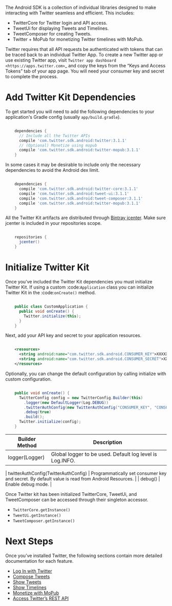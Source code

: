The Android SDK is a collection of individual libraries designed to make interacting with Twitter seamless and efficient. This includes:

* TwitterCore for Twitter login and API access.
* TweetUi for displaying Tweets and Timelines.
* TweetComposer for creating Tweets.
* Twitter + MoPub for monetizing Twitter timelines with MoPub.

Twitter requires that all API requests be authenticated with tokens that can be traced back to an individual Twitter App. To create a new Twitter app or use existing Twitter app, visit `Twitter app dashboard <https://apps.twitter.com>`_ and copy the keys from the “Keys and Access Tokens” tab of your app page. You will need your consumer key and secret to complete the process.

# Add Twitter Kit Dependencies

To get started you will need to add the following dependencies to your application's Gradle config (usually `app/build.gradle`).

```groovy

    dependencies {
      // Include all the Twitter APIs
      compile 'com.twitter.sdk.android:twitter:3.1.1'
      // (Optional) Monetize using mopub
      compile 'com.twitter.sdk.android:twitter-mopub:3.1.1'
    }
```
In some cases it may be desirable to include only the necessary dependencies to avoid the Android dex limit.

```groovy

    dependencies {
      compile 'com.twitter.sdk.android:twitter-core:3.1.1'
      compile 'com.twitter.sdk.android:tweet-ui:3.1.1'
      compile 'com.twitter.sdk.android:tweet-composer:3.1.1'
      compile 'com.twitter.sdk.android:twitter-mopub:3.1.1'
    }
```
All the Twitter Kit artifacts are distributed through [Bintray jcenter](https://bintray.com/bintray/jcenter). Make sure jcenter is included in your repositories scope.

```groovy

    repositories {
      jcenter()
    }
```

# Initialize Twitter Kit


Once you’ve included the Twitter Kit dependencies you must initialize Twitter Kit. If using a custom :code:`Application` class you can initialize Twitter Kit in the :code:`onCreate()` method.

```java

    public class CustomApplication {
      public void onCreate() {
        Twitter.initialize(this);
      }
    }
```
Next, add your API key and secret to your application resources.

``` xml

    <resources>
      <string android:name="com.twitter.sdk.android.CONSUMER_KEY">XXXXXXXXXXX</string>
      <string android:name="com.twitter.sdk.android.CONSUMER_SECRET">XXXXXXXXXXX</string>
    </resources>
```

Optionally, you can change the default configuration by calling initialize with custom configuration.

```java

    public void onCreate() {
      TwitterConfig config = new TwitterConfig.Builder(this)
        .logger(new DefaultLogger(Log.DEBUG))
        .twitterAuthConfig(new TwitterAuthConfig("CONSUMER_KEY", "CONSUMER_SECRET"))
        .debug(true)
        .build();
      Twitter.initialize(config);
    }
```


| Builder Method| Description|
| ---------- | ---------------------- |
| logger(Logger)                       | Global logger to be used. Default log level is Log.INFO.                                       |

| twitterAuthConfig(TwitterAuthConfig) | Programmatically set consumer key and secret. By default value is read from Android Resources. |
| debug()                              | Enable debug mode.                                                                             |

Once Twitter kit has been initialized TwitterCore, TweetUi, and TweetComposer can be accessed through their singleton accessor.

- `TwitterCore.getInstance()`
- `TweetUi.getInstance()`
- `TweetComposer.getInstance()`

# Next Steps

Once you’ve installed Twitter, the following sections contain more detailed documentation for each feature.

* [Log In with Twitter](./Log-In-with-Twitter.html)
* [Compose Tweets](./Compose-Tweets.html)
* [Show Tweets](./Show-Tweets.html)
* [Show Timelines](./Show-Timelines.html)
* [Monetize with MoPub](./Monetize-With-MoPub.html)
* [Access Twitter’s REST API](Access-Twitter’s-REST-API.html)
